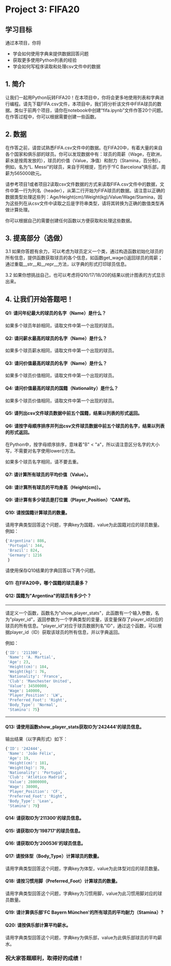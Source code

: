 # Project 3: FIFA20

<h2>学习目标</h2>

通过本项目，你将

* 学会如何使用字典来提供数据回答问题
* 获取更多使用Python列表的经验
* 学会如何写程序读取和处理csv文件中的数据

## 1. 简介

让我们一起用Python玩转FIFA20！在本项目中，你将会更多地使用列表和字典进行编程。请先下载FIFA.csv文件，本项目中，我们将分析该文件中FIFA球员的数据。类似于前两个项目，请你在notebook中创建“fifa.ipynb”文件作答20个问题。在作答过程中，你可以根据需要创建一些函数。

## 2. 数据

在作答之前，请尝试熟悉FIFA.csv文件中的数据。在FIFA20中，有着大量的来自各个国家和俱乐部的球员。你可以发现数据中有：球员的周薪（Wage，在欧洲，薪水是按周发放的），球员的价值（Value，净值）和耐力（Stamina，百分制）。例如，名为“L. Messi”的球员，来自于阿根提，签约于“FC Barcelona”俱乐部，周薪为565000欧元。

请参考项目1或者项目2读取csv文件数据的方式来读取FIFA.csv文件中的数据，文件中第一行为列名（header），从第二行开始为FIFA球员的数据。请注意以正确的数据类型处理这些列：Age/Height(cm)/Weight(kg)/Value/Wage/Stamina，因为这些列在从csv文件中读取之后是字符串类型，请将其转换为正确的数值类型再做计算处理。

你可以根据自己的需要创建任何函数以方便获取和处理这些数据。

## 3. 提高部分（选做）

3.1 如果你答题有余力，可以考虑为球员定义一个类，通过构造函数初始化球员的所有信息，提供函数获取球员的各个信息，如函数get_wage()返回球员的周薪；通过重载__str__和__repr__方法，以字典的形式打印球员信息。

3.2 如果你想挑战自己，也可以考虑将Q10/17/18/20的结果以统计图表的方式显示出来。


## 4. 让我们开始答题吧！

#### Q1: 请问年纪最大的球员的名字（Name）是什么？

如果多个球员年龄相同，请取文件中第一个出现的球员。

#### Q2: 请问薪水最高的球员的名字（Name）是什么？

如果多个球员薪水相同，请取文件中第一个出现的球员。

#### Q3: 请问价值最高的球员的名字（Name）是什么？

如果多个球员价值相同，请取文件中第一个出现的球员。

#### Q4: 请问价值最高的球员的国籍（Nationality）是什么？

如果多个球员价值相同，请取文件中第一个出现的球员。

#### Q5: 请列出csv文件球员数据中前五个国籍，结果以列表的形式返回。

#### Q6: 请按字母顺序排序并列出csv文件球员数据中前五个球员的名字，结果以列表的形式返回。

在Python中，按字母顺序排序，意味着"B" < "a"，所以请注意区分名字的大小写，不需要对名字使用lower()方法。

如果多个球员名字相同，请不要去重。

#### Q7: 请计算所有球员的平均价值（Value）。

#### Q8: 请计算所有球员的平均身高（Height(cm)）。

#### Q9: 请计算有多少球员是打位置（Player_Position）'CAM'的。

#### Q10: 请按国籍计算球员的数量。

请用字典类型回答这个问题，字典key为国籍，value为此国籍对应的球员数量。例如：

```python
{'Argentina': 886,
 'Portugal': 344,
 'Brazil': 824,
 'Germany': 1216
 }
```

请使用保存Q10结果的字典回答以下两个问题。

#### Q11: 在FIFA20中，哪个国籍的球员最多？

#### Q12: 国籍为"Argentina"的球员有多少个？
----

请定义一个函数，函数名为"show_player_stats"，此函数有一个输入参数，名为"player_id"，返回参数为一个字典类型的变量，该变量保存了player_id对应的球员的所有信息。"player_id"对应于球员数据列名"ID"，通过这个函数，可以根据player_id（ID）获取该球员的所有信息，并以字典返回。

例如：
```python
{'ID': '211300',
 'Name': 'A. Martial',
 'Age': 23,
 'Height(cm)': 184,
 'Weight(kg)': 76,
 'Nationality': 'France',
 'Club': 'Manchester United',
 'Value': 34500000,
 'Wage': 140000,
 'Player_Position': 'LW',
 'Preferred_Foot': 'Right',
 'Body_Type': 'Normal',
 'Stamina': 75}
```

---

#### Q13: 请使用函数show_player_stats获取ID为'242444'的球员信息。

输出结果（以字典形式）如下：

```python
{'ID': '242444',
 'Name': 'João Félix',
 'Age': 19,
 'Height(cm)': 181,
 'Weight(kg)': 70,
 'Nationality': 'Portugal',
 'Club': 'Atlético Madrid',
 'Value': 28000000,
 'Wage': 38000,
 'Player_Position': 'CF',
 'Preferred_Foot': 'Right',
 'Body_Type': 'Lean',
 'Stamina': 79}
```

#### Q14: 请获取ID为'211300'的球员信息。

#### Q15: 请获取ID为'198717'的球员信息。

#### Q16: 请获取ID为'200536'的球员信息。

#### Q17: 请按体型（Body_Type）计算球员的数量。

请用字典类型回答这个问题，字典key为体型，value为此体型对应的球员数量。

#### Q18: 请按习惯用脚（Preferred_Foot）计算球员的数量。

请用字典类型回答这个问题，字典key为习惯用脚，value为此习惯用脚对应的球员数量。

#### Q19: 请计算俱乐部'FC Bayern München'的所有球员的平均耐力（Stamina）?

#### Q20: 请按俱乐部计算平均薪水。

请用字典类型回答这个问题，字典key为俱乐部，value为此俱乐部球员的平均薪水。

### 祝大家答题顺利，取得好的成绩！

